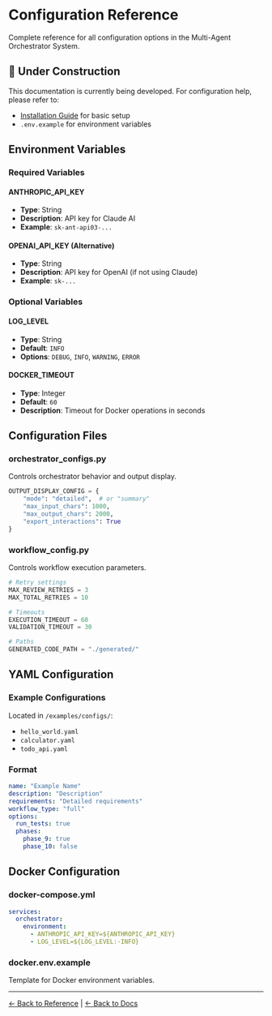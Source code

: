 # Configuration Reference

Complete reference for all configuration options in the Multi-Agent Orchestrator System.

## 🚧 Under Construction

This documentation is currently being developed. For configuration help, please refer to:
- [Installation Guide](../user-guide/installation.md#configure-environment) for basic setup
- `.env.example` for environment variables

## Environment Variables

### Required Variables

#### ANTHROPIC_API_KEY
- **Type**: String
- **Description**: API key for Claude AI
- **Example**: `sk-ant-api03-...`

#### OPENAI_API_KEY (Alternative)
- **Type**: String
- **Description**: API key for OpenAI (if not using Claude)
- **Example**: `sk-...`

### Optional Variables

#### LOG_LEVEL
- **Type**: String
- **Default**: `INFO`
- **Options**: `DEBUG`, `INFO`, `WARNING`, `ERROR`

#### DOCKER_TIMEOUT
- **Type**: Integer
- **Default**: `60`
- **Description**: Timeout for Docker operations in seconds

## Configuration Files

### orchestrator_configs.py
Controls orchestrator behavior and output display.

```python
OUTPUT_DISPLAY_CONFIG = {
    "mode": "detailed",  # or "summary"
    "max_input_chars": 1000,
    "max_output_chars": 2000,
    "export_interactions": True
}
```

### workflow_config.py
Controls workflow execution parameters.

```python
# Retry settings
MAX_REVIEW_RETRIES = 3
MAX_TOTAL_RETRIES = 10

# Timeouts
EXECUTION_TIMEOUT = 60
VALIDATION_TIMEOUT = 30

# Paths
GENERATED_CODE_PATH = "./generated/"
```

## YAML Configuration

### Example Configurations
Located in `/examples/configs/`:
- `hello_world.yaml`
- `calculator.yaml`
- `todo_api.yaml`

### Format
```yaml
name: "Example Name"
description: "Description"
requirements: "Detailed requirements"
workflow_type: "full"
options:
  run_tests: true
  phases:
    phase_9: true
    phase_10: false
```

## Docker Configuration

### docker-compose.yml
```yaml
services:
  orchestrator:
    environment:
      - ANTHROPIC_API_KEY=${ANTHROPIC_API_KEY}
      - LOG_LEVEL=${LOG_LEVEL:-INFO}
```

### docker.env.example
Template for Docker environment variables.

---

[← Back to Reference](README.md) | [← Back to Docs](../README.md)